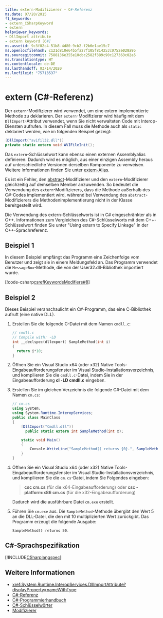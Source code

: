```yaml
---
title: extern-Modifizierer – C#-Referenz
ms.date: 07/20/2015
f1_keywords:
- extern_CSharpKeyword
- extern
helpviewer_keywords:
- DllImport attribute
- extern keyword [C#]
ms.assetid: 9c3f02c4-51b8-4d80-9cb2-f2b6e1ae15c7
ms.openlocfilehash: c121d810e64b5fa27f105f814253c0752e028a95
ms.sourcegitcommit: 7588136e355e10cbc2582f389c90c127363c02a5
ms.translationtype: HT
ms.contentlocale: de-DE
ms.lasthandoff: 03/14/2020
ms.locfileid: "75713537"
---
```

# <a name="extern-c-reference"></a>extern (C#-Referenz)

Der `extern`-Modifizierer wird verwendet, um eine extern implementierte Methode zu deklarieren. Der `extern`-Modifizierer wird häufig mit dem `DllImport`-Attribut verwendet, wenn Sie nicht verwalteten Code mit Interop-Diensten aufrufen. In diesem Fall muss die Methode auch als `static` deklariert werden, wie im folgenden Beispiel gezeigt:

```csharp
[DllImport("avifil32.dll")]
private static extern void AVIFileInit();
```

Das `extern`-Schlüsselwort kann ebenso einen externen Assemblyalias definieren. Dadurch wird es möglich, aus einer einzigen Assembly heraus auf unterschiedliche Versionen derselben Komponente zu verweisen. Weitere Informationen finden Sie unter [extern-Alias](extern-alias.md).

Es ist ein Fehler, den [abstract](abstract.md)-Modifizierer und den `extern`-Modifizierer gleichzeitig auf demselben Member anzuwenden. So bedeutet die Verwendung des `extern`-Modifizierers, dass die Methode außerhalb des C#-Codes implementiert wird, während bei Verwendung des `abstract`-Modifizierers die Methodenimplementierung nicht in der Klasse bereitgestellt wird.

Die Verwendung des extern-Schlüsselworts ist in C# eingeschränkter als in C++. Informationen zum Vergleichen des C#-Schlüsselworts mit dem C++-Schlüsselwort finden Sie unter "Using extern to Specify Linkage" in der C++-Sprachreferenz.

## <a name="example-1"></a>Beispiel 1

In diesem Beispiel empfängt das Programm eine Zeichenfolge vom Benutzer und zeigt sie in einem Meldungsfeld an. Das Programm verwendet die `MessageBox`-Methode, die von der User32.dll-Bibliothek importiert wurde.

[!code-csharp[csrefKeywordsModifiers#8](~/samples/snippets/csharp/VS_Snippets_VBCSharp/csrefKeywordsModifiers/CS/csrefKeywordsModifiers.cs#8)]

## <a name="example-2"></a>Beispiel 2

Dieses Beispiel veranschaulicht ein C#-Programm, das eine C-Bibliothek aufruft (eine native DLL).

1. Erstellen Sie die folgende C-Datei mit dem Namen `cmdll.c`:

    ```c
    // cmdll.c
    // Compile with: -LD
    int __declspec(dllexport) SampleMethod(int i)
    {
      return i*10;
    }
    ```

2. Öffnen Sie ein Visual Studio x64 (oder x32) Native Tools-Eingabeaufforderungsfenster im Visual Studio-Installationsverzeichnis, und kompilieren Sie die `cmdll.c`-Datei, indem Sie in der Eingabeaufforderung **cl -LD cmdll.c** eingeben.

3. Erstellen Sie im gleichen Verzeichnis die folgende C#-Datei mit dem Namen `cm.cs`:

    ```csharp
    // cm.cs
    using System;
    using System.Runtime.InteropServices;
    public class MainClass
    {
        [DllImport("Cmdll.dll")]
          public static extern int SampleMethod(int x);

        static void Main()
        {
            Console.WriteLine("SampleMethod() returns {0}.", SampleMethod(5));
        }
    }
    ```

4. Öffnen Sie ein Visual Studio x64 (oder x32) Native Tools-Eingabeaufforderungsfenster im Visual Studio-Installationsverzeichnis, und kompilieren Sie die `cm.cs`-Datei, indem Sie Folgendes eingeben:

    > **csc cm.cs** (für die x64-Eingabeaufforderung) oder **csc -platform:x86 cm.cs** (für die x32-Eingabeaufforderung)

    Dadurch wird die ausführbare Datei `cm.exe` erstellt.

5. Führen Sie `cm.exe` aus. Die `SampleMethod`-Methode übergibt den Wert 5 an die DLL-Datei, die den mit 10 multiplizierten Wert zurückgibt.  Das Programm erzeugt die folgende Ausgabe:

    ```output
    SampleMethod() returns 50.
    ```

## <a name="c-language-specification"></a>C#-Sprachspezifikation

[!INCLUDE[CSharplangspec](~/includes/csharplangspec-md.md)]

## <a name="see-also"></a>Weitere Informationen

- <xref:System.Runtime.InteropServices.DllImportAttribute?displayProperty=nameWithType>
- [C#-Referenz](../index.md)
- [C#-Programmierhandbuch](../../programming-guide/index.md)
- [C#-Schlüsselwörter](index.md)
- [Modifizierer](index.md)
